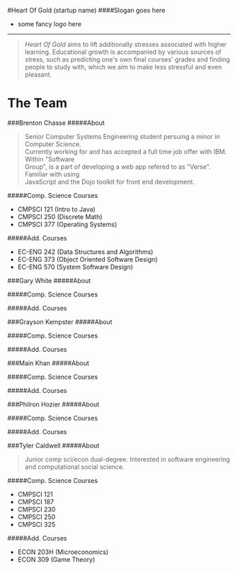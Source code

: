 #Heart Of Gold (startup name)
####Slogan goes here
* some fancy logo here

--------------------
>*Heart Of Gold* aims to lift additionally stresses associated with higher learning. Educational growth is accompanied by various sources of stress, such as predicting one's own final courses' grades and finding people to study with, which we aim to make less stressful and even pleasant.

The Team
=======
###Brenton Chasse 
#####About
>Senior Computer Systems Engineering student persuing a minor in Computer Science.  
Currently working for and has accepted a full time job offer with IBM. Within "Software  
Group", is a part of developing a web app refered to as "Verse". Familiar with using  
JavaScript and the Dojo toolkit for front end development.

#####Comp. Science Courses
* CMPSCI 121 (Intro to Java)
* CMPSCI 250 (Discrete Math)
* CMPSCI 377 (Operating Systems)

#####Add. Courses
* EC-ENG 242 (Data Structures and Algorithms)
* EC-ENG 373 (Object Oriented Software Design)
* EC-ENG 570 (System Software Design)

###Gary White
#####About


#####Comp. Science Courses


#####Add. Courses


###Grayson Kempster
#####About


#####Comp. Science Courses


#####Add. Courses


###Main Khan
#####About


#####Comp. Science Courses


#####Add. Courses


###Philron Hozier
#####About


#####Comp. Science Courses


#####Add. Courses


###Tyler Caldwell
#####About
>Junior comp sci/econ dual-degree. Interested in software engineering and computational social science.

#####Comp. Science Courses
* CMPSCI 121
* CMPSCI 187
* CMPSCI 230
* CMPSCI 250
* CMPSCI 325

#####Add. Courses
* ECON 203H (Microeconomics)
* ECON 309 (Game Theory)
